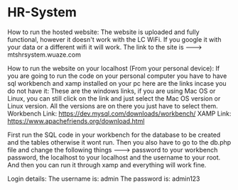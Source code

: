 # HR-System

How to run the hosted website:
The website is uploaded and fully functional, however it doesn't work with the LC WiFi. If you google it with your data or a different wifi it will work.
The link to the site is  --->  mtshrsystem.wuaze.com

How to run the website on your localhost (From your personal device):
If you are going to run the code on your personal computer you have to have sql workbench and xamp installed on your pc here are the links incase you do not have it:
These are the windows links, if you are using Mac OS or Linux, you can still click on the link and just select the Mac OS version or Linux version. All the versions are on there you just have to select them.
Workbench Link: https://dev.mysql.com/downloads/workbench/
XAMP Link: https://www.apachefriends.org/download.html

First run the SQL code in your workbench for the database to be created and the tables otherwise it wont run. Then you also have to go to the db.php file and change the following things ---> password to your workbench password, the localhost to your localhost and the username to your root. And then you can run it through xamp and everything will work fine.


Login details:
The username is: admin
The password is: admin123
